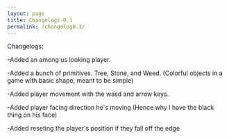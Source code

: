 ```yaml
---
layout: page
title: Changelogs-0.1
permalink: /changelog0.1/
---
```


Changelogs: 

-Added an among us looking player.

-Added a bunch of primitives. Tree, Stone, and Weed. (Colorful objects in a game with basic shape, meant to be simple)

-Added player movement with the wasd and arrow keys.

-Added player facing direction he's moving (Hence why I have the black thing on his face)

-Added reseting the player's position if they fall off the edge

